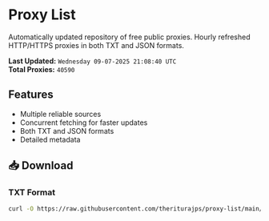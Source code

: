 # Proxy List

Automatically updated repository of free public proxies. Hourly refreshed HTTP/HTTPS proxies in both TXT and JSON formats.

**Last Updated:** `Wednesday 09-07-2025 21:08:40 UTC`  
**Total Proxies:** `40590`

## Features
- Multiple reliable sources
- Concurrent fetching for faster updates
- Both TXT and JSON formats
- Detailed metadata

## 📥 Download

### TXT Format
```bash
curl -O https://raw.githubusercontent.com/theriturajps/proxy-list/main/proxies.txt